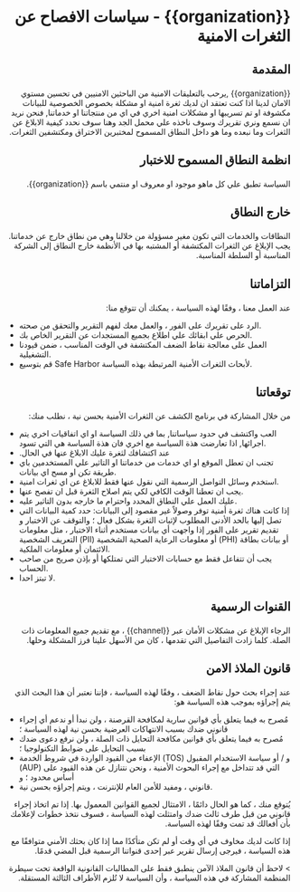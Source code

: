 # <p dir='rtl' align='right'> {{organization}} - سياسات الافصاح عن الثغرات الامنية</p>

## <p dir='rtl' align='right'>المقدمة</p>


<p dir='rtl' align='right'>
{{organization}} ,يرحب بالتعليقات الامنية من الباحثين الامنيين في تحسين مستوي الامان لدينا
اذا كنت تعتقد ان لديك ثغرة امنية او مشكلة بخصوص الخصوصية للبيانات مكشوفة او تم تسريبها او مشكلات امنية اخري في اي من منتجاتنا او خدماتنا, فنحن نريد ان نسمع ونري  تقريرك وسوف ناخذه علي محمل الجد وهنا سوف نحدد كيفية الابلاغ عن الثغرات وما نبعده وما هو داخل النطاق المسموح لمختبرين الاختراق ومكتشفين الثغرات.
</p>

## <p dir='rtl' align='right'>انظمة النطاق المسموح للاختبار</p>

<p dir='rtl' align='right'>
السياسة تطبق علي كل ماهو موجود او معروف او منتمي باسم {{organization}}.
</p>

## <p dir='rtl' align='right'>خارج النطاق</p>

<p dir='rtl' align='right'>
النطاقات والخدمات التي تكون مغير مسؤولة من خلالنا وهي من نطاق خارج عن خدماتنا.
<br>
يجب الإبلاغ عن الثغرات المكتشفة أو المشتبه بها في الأنظمة خارج النطاق إلى الشركة المناسبة أو السلطة المناسبة.
</p>

## <p dir='rtl' align='right'> التزاماتنا </p>

<p dir='rtl' align='right'> 
عند العمل معنا ، وفقًا لهذه السياسة ، يمكنك أن تتوقع منا:

- الرد على تقريرك على الفور ، والعمل معك لفهم التقرير والتحقق من صحته.
- الحرص علي ابقائك علي اطلاع بجميع المستجدات عن التقرير الخاص بك.
- العمل على معالجة نقاط الضعف المكتشفة في الوقت المناسب ، ضمن قيودنا التشغيلية.
- قم بتوسيع Safe Harbor لأبحاث الثغرات الأمنية المرتبطة بهذه السياسة.
</p> 


## <p dir='rtl' align='right'>توقعاتنا</p>

<p dir='rtl' align='right'>
من خلال المشاركة في برنامج الكشف عن الثغرات الأمنية بحسن نية ، نطلب منك:
</p>


-  العب واكتشف في حدود سياساتنا, بما في ذلك السياسة او اي اتفاقيات اخري يتم اجرائها, اذا تعارضت هذة السياسة مع اخري فان هذة السياسة هي التي تسود.
- .عند اكتشافك لثغرة عليك الابلاغ عنها في الحال 
- تجنب ان تعطل الموقع او اي خدمات من خدماتنا او التاثير علي المستخدمين باي طريقة تكن او مسح اي بيانات.
- استخدم وسائل التواصل الرسمية التي نقول عنها فقط للابلاغ عن اي ثغرات امنية.
- يجب ان تعطنا الوقت الكافي لكي يتم اصلاح الثغرة قبل ان تفصح عنها.
- عليك العمل علي النطاق المحدد واحترام ما خارجه بدون التاثير عليه.
- إذا كانت هناك ثغرة أمنية توفر وصولاً غير مقصود إلى البيانات: حدد كمية البيانات التي تصل إليها بالحد الأدنى المطلوب لإثبات الثغرة  بشكل فعال ؛ والتوقف عن الاختبار و تقديم تقرير على الفور إذا واجهت أي بيانات مستخدم أثناء الاختبار ، مثل معلومات التعريف الشخصية (PII) أو معلومات الرعاية الصحية الشخصية (PHI) أو بيانات بطاقة الائتمان أو معلومات الملكية.
- يجب أن تتفاعل فقط مع حسابات الاختبار التي تمتلكها أو بإذن صريح من صاحب الحساب.
- لا تبتز احدا.


## <p dir='rtl' align='right'>القنوات الرسمية</p>

<p dir='rtl' align='right'>
الرجاء الإبلاغ عن مشكلات الأمان عبر {{channel}} ، مع تقديم جميع المعلومات ذات الصلة. كلما زادت التفاصيل التي تقدمها ، كان من الأسهل علينا فرز المشكلة وحلها.
</p>

## <p dir='rtl' align='right'> قانون الملاذ الامن</p>

<p dir='rtl' align='right'>
عند إجراء بحث حول نقاط الضعف ، وفقًا لهذه السياسة ، فإننا نعتبر أن هذا البحث الذي يتم إجراؤه بموجب هذه السياسة هو:
</p>

- مُصرح به فيما يتعلق بأي قوانين سارية لمكافحة القرصنة ، ولن نبدأ أو ندعم أي إجراء قانوني ضدك بسبب الانتهاكات العرضية بحسن نية لهذه السياسة ؛
- مُصرح به فيما يتعلق بأي قوانين مكافحة التحايل ذات الصلة ، ولن نرفع دعوى ضدك بسبب التحايل على ضوابط التكنولوجيا ؛
- الإعفاء من القيود الواردة في شروط الخدمة (TOS) و / أو سياسة الاستخدام المقبول (AUP) التي قد تتداخل مع إجراء البحوث الأمنية ، ونحن نتنازل عن هذه القيود على أساس محدود ؛ و
- قانوني ، ومفيد للأمن العام للإنترنت ، ويتم إجراؤه بحسن نية.

<p dir='rtl' align='right'>
يُتوقع منك ، كما هو الحال دائمًا ، الامتثال لجميع القوانين المعمول بها. إذا تم اتخاذ إجراء قانوني من قبل طرف ثالث ضدك وامتثلت لهذه السياسة ، فسوف نتخذ خطوات لإعلامك بأن أفعالك قد تمت وفقًا لهذه السياسة.
</p>

<p dir='rtl' align='right'>
إذا كانت لديك مخاوف في أي وقت أو لم تكن متأكدًا مما إذا كان بحثك الأمني ​​متوافقًا مع هذه السياسة ، فيرجى إرسال تقرير عبر إحدى قنواتنا الرسمية قبل المضي قدمًا.
</p>

<p dir='rtl' align='right'>
> لاحظ أن قانون الملاذ الآمن ينطبق فقط على المطالبات القانونية الواقعة تحت سيطرة المنظمة المشاركة في هذه السياسة ، وأن السياسة لا تُلزم الأطراف الثالثة المستقلة.
</p>
